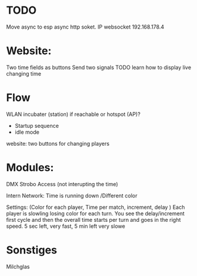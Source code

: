 # TODO

Move async to esp
async http soket.
IP websocket 192.168.178.4

# Website:

  Two time fields as buttons
  Send two signals
  TODO learn how to display live changing time

# Flow

WLAN incubater (station) if reachable or hotspot (AP)?
- Startup sequence
- idle mode

website:
two buttons for changing players

# Modules:

DMX Strobo Access (not interupting the time)

Intern Network:
Time is running down /Different color

Settings: (Color for each player, Time per match, increment, delay )
Each player is slowling losing color for each turn. You see the delay/increment first cycle and then the overall time starts per turn and goes in the right speed. 5 sec left, very fast, 5 min left very slowe

# Sonstiges
Milchglas
